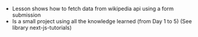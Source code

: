 - Lesson shows how to fetch data from wikipedia api using a form submission
- Is a small project using all the knowledge learned (from Day 1 to 5)
  (See library next-js-tutorials)
